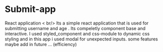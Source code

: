 # Submit-app
React application < br/>
Its a simple react application that is used for submitting username and age .
Its compeletly component base and interactive.
I used styled_component and css-module to dynamic css styling and in this app i used modal for unexpected inputs.
some features maybe add in future ... (efficiency)
